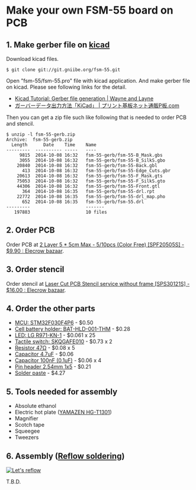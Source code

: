 # Make your own FSM-55 board on PCB

## 1. Make gerber file on [kicad](http://www.kicad-pcb.org/)

Download kicad files.

```
$ git clone git://git.gniibe.org/fsm-55.git
```

Open "fsm-55/fsm-55.pro" file with kicad application. And make gerber file on kicad. Please see following links for the detail.

* [Kicad Tutorial: Gerber file generation | Wayne and Layne](https://www.wayneandlayne.com/blog/2013/02/27/kicad-tutorial-gerber-file-generation/)
* [ガーバーデータ出力方法「KiCad」 | プリント基板ネット通販P板.com](http://www.p-ban.com/gerber/kicad.html)

Then you can get a zip file such like following that is needed to order PCB and stencil.

```
$ unzip -l fsm-55-gerb.zip
Archive:  fsm-55-gerb.zip
  Length      Date    Time    Name
---------  ---------- -----   ----
     9815  2014-10-08 16:32   fsm-55-gerb/fsm-55-B_Mask.gbs
     3055  2014-10-08 16:32   fsm-55-gerb/fsm-55-B_SilkS.gbo
    20840  2014-10-08 16:32   fsm-55-gerb/fsm-55-Back.gbl
      413  2014-10-08 16:32   fsm-55-gerb/fsm-55-Edge_Cuts.gbr
    20613  2014-10-08 16:32   fsm-55-gerb/fsm-55-F_Mask.gts
    75053  2014-10-08 16:32   fsm-55-gerb/fsm-55-F_SilkS.gto
    44306  2014-10-08 16:32   fsm-55-gerb/fsm-55-Front.gtl
      364  2014-10-08 16:35   fsm-55-gerb/fsm-55-drl.rpt
    22772  2014-10-08 16:35   fsm-55-gerb/fsm-55-drl_map.pho
      652  2014-10-08 16:35   fsm-55-gerb/fsm-55.drl
---------                     -------
   197883                     10 files
```

## 2. Order PCB

Order PCB at [2 Layer 5 * 5cm Max - 5/10pcs (Color Free) [SPF20505S] - $9.90 : Elecrow bazaar](http://www.elecrow.com/2-layer-5-5cm-max-510pcs-color-free-p-418.html).

## 3. Order stencil

Order stencil at [Laser Cut PCB Stencil service without frame [SPS30121S] - $16.00 : Elecrow bazaar](http://www.elecrow.com/laser-cut-pcb-stencil-service-without-frame-p-869.html).

## 4. Order the other parts

* [MCU: STM32F030F4P6](http://www.aliexpress.com/w/wholesale-STM32F030F4P6.html) - $0.50
* [Cell battery holder: BAT-HLD-001-THM](http://www.mouser.jp/ProductDetail/Linx-Technologies/BAT-HLD-001-THM/?Linx-Technologies%2fBAT-HLD-001-THM%2f&qs=sGAEpiMZZMtT9MhkajLHrtLdadThLjMV00SR3w%2f8BL4%3d) - $0.28
* [LED: LG R971-KN-1](http://www.mouser.jp/ProductDetail/Osram-Opto-Semiconductor/LG-R971-KN-1/?Osram-Opto-Semiconductor%2fLG-R971-KN-1%2f&qs=%2fha2pyFaduhGIbxpHp5T4KdFZX%2fz3gP6qixqD3%2flaOb8MwcpKKfsGw%3d%3d) - $0.061 x 25
* [Tactile switch: SKQGAFE010](http://www.mouser.jp/ProductDetail/ALPS/SKQGAFE010/?ALPS%2fSKQGAFE010%2f&qs=%2fha2pyFadugelz7Lz2BJTQJWaWETzWHvv1Y2jLsd4zo%3d) - $0.73 x 2
* [Resistor 47Ω](http://www.mouser.jp/ProductDetail/Vishay-Dale/CRCW080547R0JNEA/?Vishay-Dale%2fCRCW080547R0JNEA%2f&qs=sGAEpiMZZMvdGkrng054txEw7b1YnvGuFYxJnz1RVXQ%3d) - $0.08 x 5
* [Capacitor 4.7uF](http://www.mouser.jp/ProductDetail/Vishay-Vitramon/VJ0805V475ZXQTW1BC/?qs=sGAEpiMZZMuMW9TJLBQkXmt5SQVoUrSJNAU8zZEgNqU%3d) - $0.06
* [Capacitor 100nF (0.1uF)](http://www.mouser.jp/ProductDetail/Vishay-Vitramon/VJ0603Y104JXQCW1BC/?Vishay-Vitramon%2fVJ0603Y104JXQCW1BC%2f&qs=sGAEpiMZZMuMW9TJLBQkXvlFzI1aRBtdrU1srwol6I4%3d) - $0.06 x 4
* [Pin header 2.54mm 1x5](http://www.mouser.jp/ProductDetail/Amphenol-Commercial-Products/G800MR303018E0/?qs=sGAEpiMZZMs%252bGHln7q6pm41Noaw7hCiyu9cuXCdBwDY%3d) - $0.21
* [Solder paste](http://www.aliexpress.com/wholesale?SearchText=solder+paste+xg-50) - $4.27

## 5. Tools needed for assembly

* Absolute ethanol
* Electric hot plate ([YAMAZEN HG-T1301](http://kakaku.com/item/K0000643271/))
* Magnifier
* Scotch tape
* Squeegee
* Tweezers

## 6. Assembly ([Reflow soldering](http://en.wikipedia.org/wiki/Reflow_soldering))

[![Let's reflow](http://img.youtube.com/vi/prjB_myCwSY/2.jpg)](http://www.youtube.com/watch?v=prjB_myCwSY)

T.B.D.
